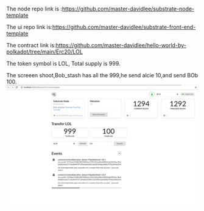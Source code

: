 


The node repo link is :https://github.com/master-davidlee/substrate-node-template



The ui repo link is:https://github.com/master-davidlee/substrate-front-end-template


The contract link is:https://github.com/master-davidlee/hello-world-by-polkadot/tree/main/Erc20/LOL



The token symbol is LOL, Total supply is 999.            

The screeen shoot,Bob_stash has all the 999,he send alcie 10,and send BOb 100.
![img](./front_end.png)
